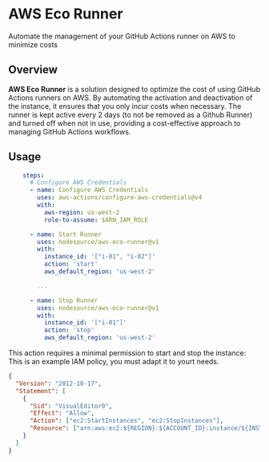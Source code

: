 # AWS Eco Runner

Automate the management of your GitHub Actions runner on AWS to minimize costs

## Overview

**AWS Eco Runner** is a solution designed to optimize the cost of using GitHub Actions runners on AWS. By automating the activation and deactivation of the instance, it ensures that you only incur costs when necessary.
The runner is kept active every 2 days (to not be removed as a Github Runner) and turned off when not in use, providing a cost-effective approach to managing GitHub Actions workflows.

## Usage

```yaml
    steps:
      # Configure AWS Credentials
      - name: Configure AWS Credentials
        uses: aws-actions/configure-aws-credentials@v4
        with:
          aws-region: us-west-2
          role-to-assume: $ARN_IAM_ROLE

      - name: Start Runner
        uses: nodesource/aws-eco-runner@v1
        with:
          instance_id: '["i-01", "i-02"]'
          action: 'start'
          aws_default_region: 'us-west-2'

        ...

      - name: Stop Runner
        uses: nodesource/aws-eco-runner@v1
        with:
          instance_id: '["i-01"]'
          action: 'stop'
          aws_default_region: 'us-west-2'
```

This action requires a minimal permission to start and stop the instance:
This is an example IAM policy, you must adapt it to yourt needs.

```json
{
  "Version": "2012-10-17",
  "Statement": [
    {
      "Sid": "VisualEditor0",
      "Effect": "Allow",
      "Action": ["ec2:StartInstances", "ec2:StopInstances"],
      "Resource": ["arn:aws:ec2:${REGION}:${ACCOUNT_ID}:instance/${INSTANCE_ID}"]
    }
  ]
}
```
